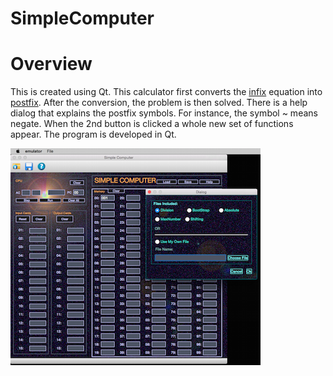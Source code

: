# SimpleComputer

# Overview
This is created using Qt. This calculator first converts the [infix](https://en.wikipedia.org/wiki/Infix_notation) equation into [postfix](https://en.wikipedia.org/wiki/Reverse_Polish_notation#Postfix_evaluation_algorithm). After the conversion, the problem is then solved. There is a help dialog that explains the postfix symbols. For instance, the symbol ~ means negate. When the 2nd button is clicked a whole new set of functions appear. The program is developed in Qt.

![Simple Computer](https://github.com/jinyell/jinyell.github.io/blob/master/images/Comp1.png)
